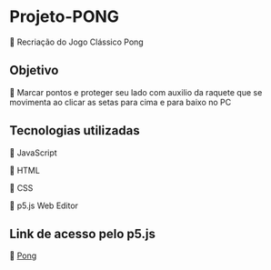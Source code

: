 # Projeto-PONG
:round_pushpin: Recriação do Jogo Clássico Pong

## Objetivo
:tennis: Marcar pontos e proteger seu lado com auxilio da raquete que se movimenta ao clicar as setas para cima e para baixo no PC

## Tecnologias utilizadas
:pushpin: JavaScript

:pushpin: HTML

:pushpin: CSS

:pushpin: p5.js Web Editor

## Link de acesso pelo p5.js

:paperclip: [Pong](https://editor.p5js.org/mariaeugenia907/sketches/AJpshAPxW)
